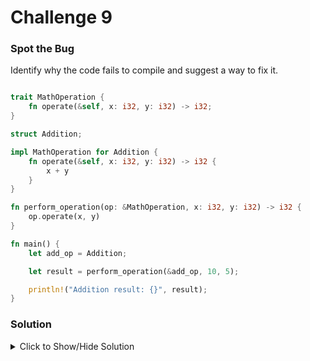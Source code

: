 # Challenge 9

### Spot the Bug

Identify why the code fails to compile and suggest a way to fix it.

```rust

trait MathOperation {
    fn operate(&self, x: i32, y: i32) -> i32;
}

struct Addition;

impl MathOperation for Addition {
    fn operate(&self, x: i32, y: i32) -> i32 {
        x + y
    }
}

fn perform_operation(op: &MathOperation, x: i32, y: i32) -> i32 {
    op.operate(x, y)
}

fn main() {
    let add_op = Addition;

    let result = perform_operation(&add_op, 10, 5);

    println!("Addition result: {}", result);
}
```

### Solution

<details>

<summary>Click to Show/Hide Solution</summary>

</details>